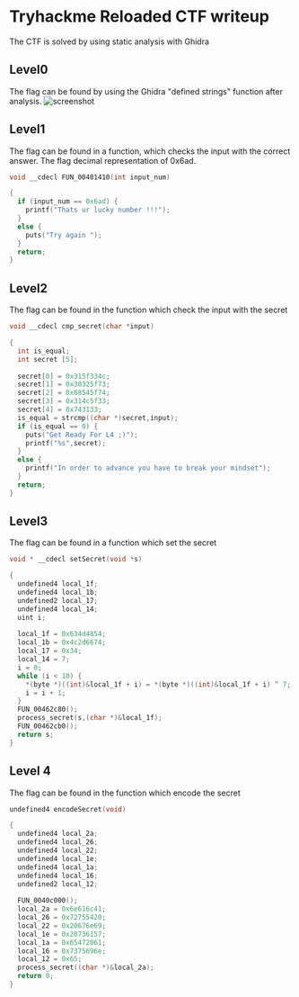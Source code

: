 # Tryhackme Reloaded CTF writeup
The CTF is solved by using static analysis with Ghidra
## Level0
The flag can be found by using the Ghidra "defined strings" function after analysis.
![screenshot](https://github.com/kitshinghk-crypto/re_writeups/blob/main/reloaded/level0.png?raw=true)

## Level1
The flag can be found in a function, which checks the input with the correct answer. 
The flag decimal representation of 0x6ad.
```C
void __cdecl FUN_00401410(int input_num)

{
  if (input_num == 0x6ad) {
    printf("Thats ur lucky number !!!");
  }
  else {
    puts("Try again ");
  }
  return;
}
```
## Level2
The flag can be found in the function which check the input with the secret
```c
void __cdecl cmp_secret(char *input)

{
  int is_equal;
  int secret [5];
  
  secret[0] = 0x315f334c;
  secret[1] = 0x30325f73;
  secret[2] = 0x68545f74;
  secret[3] = 0x314c5f33;
  secret[4] = 0x743133;
  is_equal = strcmp((char *)secret,input);
  if (is_equal == 0) {
    puts("Get Ready For L4 ;)");
    printf("%s",secret);
  }
  else {
    printf("In order to advance you have to break your mindset");
  }
  return;
}
```

## Level3
The flag can be found in a function which set the secret
```c
void * __cdecl setSecret(void *s)

{
  undefined4 local_1f;
  undefined4 local_1b;
  undefined2 local_17;
  undefined4 local_14;
  uint i;
  
  local_1f = 0x634d4854;
  local_1b = 0x4c2d6674;
  local_17 = 0x34;
  local_14 = 7;
  i = 0;
  while (i < 10) {
    *(byte *)((int)&local_1f + i) = *(byte *)((int)&local_1f + i) ^ 7;
    i = i + 1;
  }
  FUN_00462c80();
  process_secret(s,(char *)&local_1f);
  FUN_00462cb0();
  return s;
}
```

## Level 4
The flag can be found in the function which encode the secret
```C
undefined4 encodeSecret(void)

{
  undefined4 local_2a;
  undefined4 local_26;
  undefined4 local_22;
  undefined4 local_1e;
  undefined4 local_1a;
  undefined4 local_16;
  undefined2 local_12;
  
  FUN_0040c000();
  local_2a = 0x6e616c41;
  local_26 = 0x72755420;
  local_22 = 0x20676e69;
  local_1e = 0x20736157;
  local_1a = 0x65472061;
  local_16 = 0x7375696e;
  local_12 = 0x65;
  process_secret((char *)&local_2a);
  return 0;
}
```
